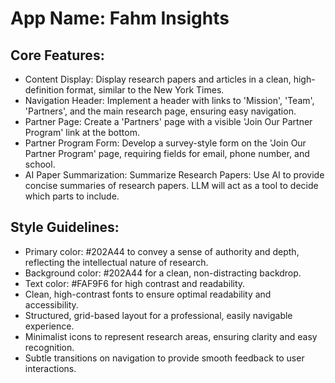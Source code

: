 # **App Name**: Fahm Insights

## Core Features:

- Content Display: Display research papers and articles in a clean, high-definition format, similar to the New York Times.
- Navigation Header: Implement a header with links to 'Mission', 'Team', 'Partners', and the main research page, ensuring easy navigation.
- Partner Page: Create a 'Partners' page with a visible 'Join Our Partner Program' link at the bottom.
- Partner Program Form: Develop a survey-style form on the 'Join Our Partner Program' page, requiring fields for email, phone number, and school.
- AI Paper Summarization: Summarize Research Papers: Use AI to provide concise summaries of research papers. LLM will act as a tool to decide which parts to include.

## Style Guidelines:

- Primary color: #202A44 to convey a sense of authority and depth, reflecting the intellectual nature of research.
- Background color: #202A44 for a clean, non-distracting backdrop.
- Text color: #FAF9F6 for high contrast and readability.
- Clean, high-contrast fonts to ensure optimal readability and accessibility.
- Structured, grid-based layout for a professional, easily navigable experience.
- Minimalist icons to represent research areas, ensuring clarity and easy recognition.
- Subtle transitions on navigation to provide smooth feedback to user interactions.